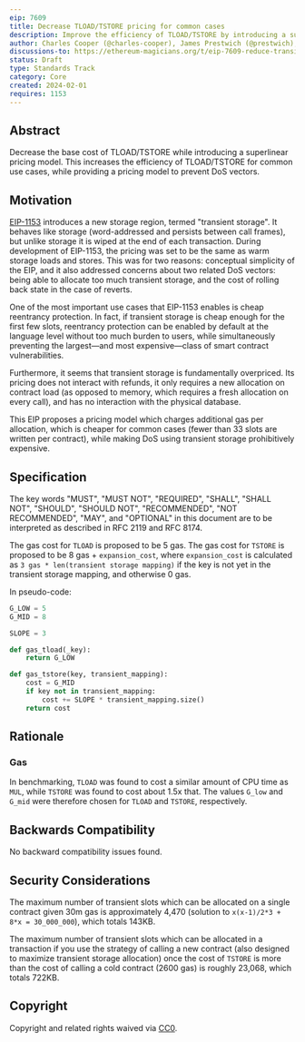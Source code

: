 ```yaml
---
eip: 7609
title: Decrease TLOAD/TSTORE pricing for common cases
description: Improve the efficiency of TLOAD/TSTORE by introducing a superlinear pricing model.
author: Charles Cooper (@charles-cooper), James Prestwich (@prestwich), brockelmore (@brockelmore)
discussions-to: https://ethereum-magicians.org/t/eip-7609-reduce-transient-storage-pricing/18435
status: Draft
type: Standards Track
category: Core
created: 2024-02-01
requires: 1153
---
```


## Abstract

Decrease the base cost of TLOAD/TSTORE while introducing a superlinear pricing model. This increases the efficiency of TLOAD/TSTORE for common use cases, while providing a pricing model to prevent DoS vectors.

## Motivation

[EIP-1153](./eip-1153.md) introduces a new storage region, termed "transient storage". It behaves like storage (word-addressed and persists between call frames), but unlike storage it is wiped at the end of each transaction. During development of EIP-1153, the pricing was set to be the same as warm storage loads and stores. This was for two reasons: conceptual simplicity of the EIP, and it also addressed concerns about two related DoS vectors: being able to allocate too much transient storage, and the cost of rolling back state in the case of reverts.

One of the most important use cases that EIP-1153 enables is cheap reentrancy protection. In fact, if transient storage is cheap enough for the first few slots, reentrancy protection can be enabled by default at the language level without too much burden to users, while simultaneously preventing the largest—and most expensive—class of smart contract vulnerabilities.

Furthermore, it seems that transient storage is fundamentally overpriced. Its pricing does not interact with refunds, it only requires a new allocation on contract load (as opposed to memory, which requires a fresh allocation on every call), and has no interaction with the physical database.

This EIP proposes a pricing model which charges additional gas per allocation, which is cheaper for common cases (fewer than 33 slots are written per contract), while making DoS using transient storage prohibitively expensive.

## Specification
The key words "MUST", "MUST NOT", "REQUIRED", "SHALL", "SHALL NOT", "SHOULD", "SHOULD NOT", "RECOMMENDED", "NOT RECOMMENDED", "MAY", and "OPTIONAL" in this document are to be interpreted as described in RFC 2119 and RFC 8174.

The gas cost for `TLOAD` is proposed to be 5 gas. The gas cost for `TSTORE` is proposed to be 8 gas + `expansion_cost`, where `expansion_cost` is calculated as `3 gas * len(transient storage mapping)` if the key is not yet in the transient storage mapping, and otherwise 0 gas.

In pseudo-code:

```python
G_LOW = 5
G_MID = 8

SLOPE = 3

def gas_tload(_key):
    return G_LOW

def gas_tstore(key, transient_mapping):
    cost = G_MID
    if key not in transient_mapping:
        cost += SLOPE * transient_mapping.size()
    return cost
```

## Rationale

### Gas

In benchmarking, `TLOAD` was found to cost a similar amount of CPU time as `MUL`, while `TSTORE` was found to cost about 1.5x that. The values `G_low` and `G_mid` were therefore chosen for `TLOAD` and `TSTORE`, respectively.

## Backwards Compatibility

No backward compatibility issues found.

## Security Considerations

The maximum number of transient slots which can be allocated on a single contract given 30m gas is approximately 4,470 (solution to `x(x-1)/2*3 + 8*x = 30_000_000`), which totals 143KB.

The maximum number of transient slots which can be allocated in a transaction if you use the strategy of calling a new contract (also designed to maximize transient storage allocation) once the cost of `TSTORE` is more than the cost of calling a cold contract (2600 gas) is roughly 23,068, which totals 722KB.

## Copyright

Copyright and related rights waived via [CC0](../LICENSE.md).
